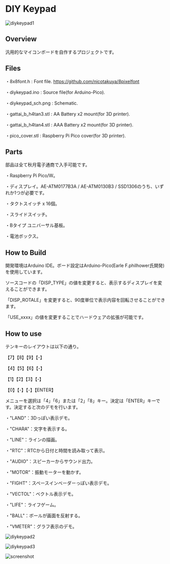# DIY Keypad
![diykeypad1](https://github.com/nicotakuya/DIY-Keypad/assets/5597377/bb161106-6f67-42ac-91a7-05f0ece821bf)

## Overview
汎用的なマイコンボードを自作するプロジェクトです。

## Files

・8x8font.h : Font file. https://github.com/nicotakuya/8pixelfont

・diykeypad.ino : Source file(for Arduino-Pico).

・diykeypad_sch.png : Schematic.

・gattai_b_h4tan3.stl : AA Battery x2 mount(for 3D printer).

・gattai_b_h4tan4.stl : AAA Battery x2 mount(for 3D printer).

・pico_cover.stl : Raspberry Pi Pico cover(for 3D printer).

## Parts

部品は全て秋月電子通商で入手可能です。

・Raspberry Pi Pico/W。

・ディスプレイ。AE-ATM0177B3A / AE-ATM0130B3 / SSD1306のうち、いずれか1つが必要です。

・タクトスイッチ x 16個。

・スライドスイッチ。

・Bタイプ ユニバーサル基板。

・電池ボックス。

## How to Build

開発環境はArduino IDE。ボード設定はArduino-Pico(Earle F.philhower氏開発)を使用しています。

ソースコードの「DISP_TYPE」の値を変更すると、表示するディスプレイを変えることができます。

「DISP_ROTALE」を変更すると、90度単位で表示内容を回転させることができます。

「USE_xxxx」の値を変更することでハードウェアの拡張が可能です。

## How to use

テンキーのレイアウトは以下の通り。

【7】【8】【9】【-】

【4】【5】【6】【-】

【1】【2】【3】【-】

【0】【-】【-】【ENTER】

メニューを選択は「4」「6」または「2」「8」キー。決定は「ENTER」キーです。決定すると次のデモを行います。

・"LAND"：3Dっぽい表示デモ。

・"CHARA"：文字を表示する。

・"LINE"：ラインの描画。

・"RTC"：RTCから日付と時間を読み取って表示。

・"AUDIO"：スピーカーからサウンド出力。

・"MOTOR"：振動モーターを動かす。

・"FIGHT"：スペースインベーダーっぽい表示デモ。

・"VECTOL"：ベクトル表示デモ。

・"LIFE"：ライフゲーム。

・"BALL"：ボールが画面を反射する。

・"VMETER"：グラフ表示のデモ。

![diykeypad2](https://github.com/nicotakuya/DIY-Keypad/assets/5597377/a044840a-88f4-4b52-9e44-504904a59823)

![diykeypad3](https://github.com/nicotakuya/DIY-Keypad/assets/5597377/9c18563f-ab75-4c61-ac9c-52dfe676f512)

![screenshot](https://github.com/nicotakuya/DIY-Keypad/assets/5597377/e5f63d3f-7e52-49a0-a79a-b5239607ec0b)

